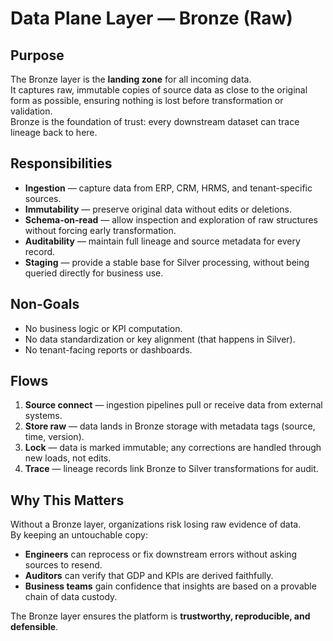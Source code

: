 # Data Plane Layer — Bronze (Raw)

## Purpose
The Bronze layer is the **landing zone** for all incoming data.  
It captures raw, immutable copies of source data as close to the original form as possible, ensuring nothing is lost before transformation or validation.  
Bronze is the foundation of trust: every downstream dataset can trace lineage back to here.

## Responsibilities
- **Ingestion** — capture data from ERP, CRM, HRMS, and tenant-specific sources.  
- **Immutability** — preserve original data without edits or deletions.  
- **Schema-on-read** — allow inspection and exploration of raw structures without forcing early transformation.  
- **Auditability** — maintain full lineage and source metadata for every record.  
- **Staging** — provide a stable base for Silver processing, without being queried directly for business use.

## Non-Goals
- No business logic or KPI computation.  
- No data standardization or key alignment (that happens in Silver).  
- No tenant-facing reports or dashboards.  

## Flows
1. **Source connect** — ingestion pipelines pull or receive data from external systems.  
2. **Store raw** — data lands in Bronze storage with metadata tags (source, time, version).  
3. **Lock** — data is marked immutable; any corrections are handled through new loads, not edits.  
4. **Trace** — lineage records link Bronze to Silver transformations for audit.  

## Why This Matters
Without a Bronze layer, organizations risk losing raw evidence of data.  
By keeping an untouchable copy:
- **Engineers** can reprocess or fix downstream errors without asking sources to resend.  
- **Auditors** can verify that GDP and KPIs are derived faithfully.  
- **Business teams** gain confidence that insights are based on a provable chain of data custody.  

The Bronze layer ensures the platform is **trustworthy, reproducible, and defensible**.
